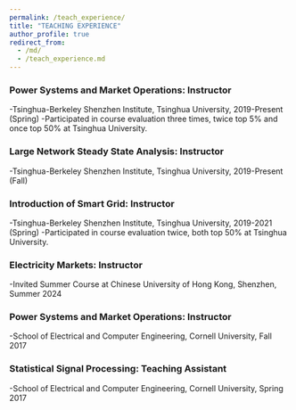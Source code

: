 ```yaml
---
permalink: /teach_experience/
title: "TEACHING EXPERIENCE"
author_profile: true
redirect_from: 
  - /md/
  - /teach_experience.md
---
```


### Power Systems and Market Operations: Instructor
-Tsinghua-Berkeley Shenzhen Institute, Tsinghua University, 2019-Present (Spring)
-Participated in course evaluation three times, twice top 5% and once top 50% at Tsinghua University.

### Large Network Steady State Analysis: Instructor 
-Tsinghua-Berkeley Shenzhen Institute, Tsinghua University, 2019-Present (Fall)

### Introduction of Smart Grid: Instructor 
-Tsinghua-Berkeley Shenzhen Institute, Tsinghua University, 2019-2021 (Spring)
-Participated in course evaluation twice, both top 50% at Tsinghua University.

### Electricity Markets: Instructor 
-Invited Summer Course at Chinese University of Hong Kong, Shenzhen, Summer 2024

### Power Systems and Market Operations: Instructor 
-School of Electrical and Computer Engineering, Cornell University, Fall 2017

### Statistical Signal Processing: Teaching Assistant 
-School of Electrical and Computer Engineering, Cornell University, Spring 2017

